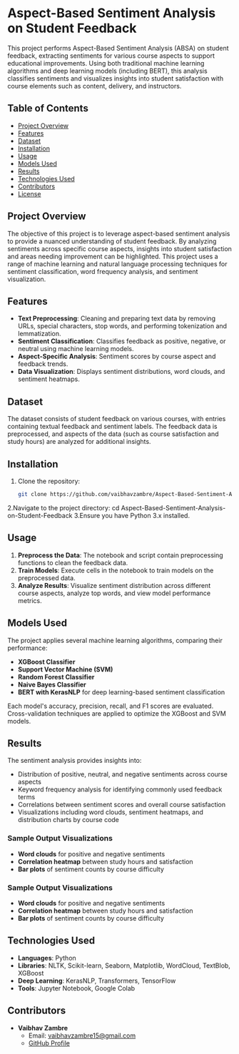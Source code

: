 # Aspect-Based Sentiment Analysis on Student Feedback

This project performs Aspect-Based Sentiment Analysis (ABSA) on student feedback, extracting sentiments for various course aspects to support educational improvements. Using both traditional machine learning algorithms and deep learning models (including BERT), this analysis classifies sentiments and visualizes insights into student satisfaction with course elements such as content, delivery, and instructors.

## Table of Contents
- [Project Overview](#project-overview)
- [Features](#features)
- [Dataset](#dataset)
- [Installation](#installation)
- [Usage](#usage)
- [Models Used](#models-used)
- [Results](#results)
- [Technologies Used](#technologies-used)
- [Contributors](#contributors)
- [License](#license)

## Project Overview
The objective of this project is to leverage aspect-based sentiment analysis to provide a nuanced understanding of student feedback. By analyzing sentiments across specific course aspects, insights into student satisfaction and areas needing improvement can be highlighted. This project uses a range of machine learning and natural language processing techniques for sentiment classification, word frequency analysis, and sentiment visualization.

## Features
- **Text Preprocessing**: Cleaning and preparing text data by removing URLs, special characters, stop words, and performing tokenization and lemmatization.
- **Sentiment Classification**: Classifies feedback as positive, negative, or neutral using machine learning models.
- **Aspect-Specific Analysis**: Sentiment scores by course aspect and feedback trends.
- **Data Visualization**: Displays sentiment distributions, word clouds, and sentiment heatmaps.

## Dataset
The dataset consists of student feedback on various courses, with entries containing textual feedback and sentiment labels. The feedback data is preprocessed, and aspects of the data (such as course satisfaction and study hours) are analyzed for additional insights.

## Installation
1. Clone the repository:
   ```bash
   git clone https://github.com/vaibhavzambre/Aspect-Based-Sentiment-Analysis-on-Student-Feedback.git
2.Navigate to the project directory:
   cd Aspect-Based-Sentiment-Analysis-on-Student-Feedback
3.Ensure you have Python 3.x installed.

## Usage
1. **Preprocess the Data**: The notebook and script contain preprocessing functions to clean the feedback data.
2. **Train Models**: Execute cells in the notebook to train models on the preprocessed data.
3. **Analyze Results**: Visualize sentiment distribution across different course aspects, analyze top words, and view model performance metrics.

## Models Used
The project applies several machine learning algorithms, comparing their performance:
- **XGBoost Classifier**
- **Support Vector Machine (SVM)**
- **Random Forest Classifier**
- **Naive Bayes Classifier**
- **BERT with KerasNLP** for deep learning-based sentiment classification

Each model's accuracy, precision, recall, and F1 scores are evaluated. Cross-validation techniques are applied to optimize the XGBoost and SVM models.

## Results
The sentiment analysis provides insights into:
- Distribution of positive, neutral, and negative sentiments across course aspects
- Keyword frequency analysis for identifying commonly used feedback terms
- Correlations between sentiment scores and overall course satisfaction
- Visualizations including word clouds, sentiment heatmaps, and distribution charts by course code

### Sample Output Visualizations
- **Word clouds** for positive and negative sentiments
- **Correlation heatmap** between study hours and satisfaction
- **Bar plots** of sentiment counts by course difficulty

### Sample Output Visualizations
- **Word clouds** for positive and negative sentiments
- **Correlation heatmap** between study hours and satisfaction
- **Bar plots** of sentiment counts by course difficulty

## Technologies Used
- **Languages**: Python
- **Libraries**: NLTK, Scikit-learn, Seaborn, Matplotlib, WordCloud, TextBlob, XGBoost
- **Deep Learning**: KerasNLP, Transformers, TensorFlow
- **Tools**: Jupyter Notebook, Google Colab

## Contributors
- **Vaibhav Zambre**
  - Email: vaibhavzambre15@gmail.com
  - [GitHub Profile](https://github.com/vaibhavzambre)



